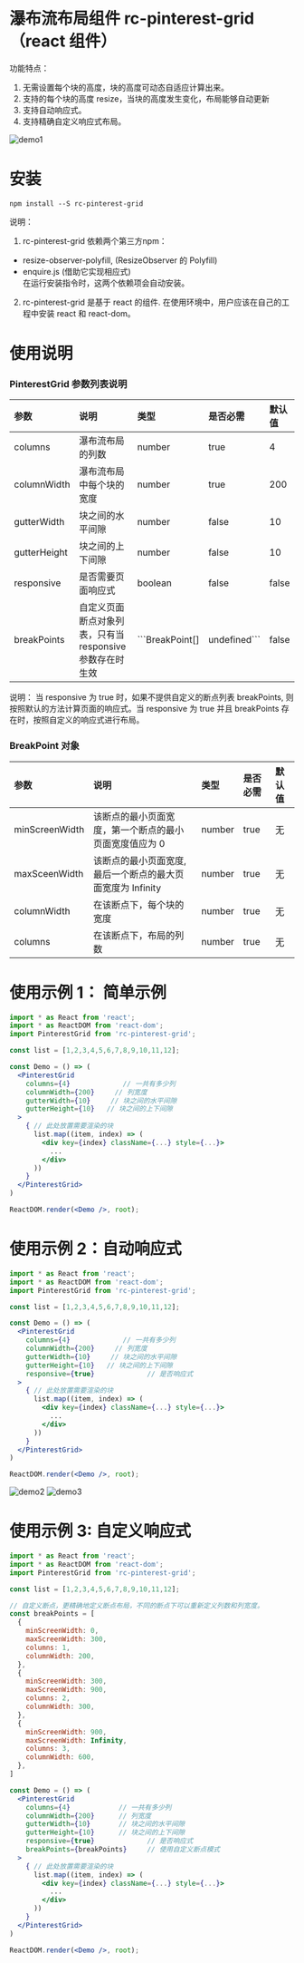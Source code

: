 # 瀑布流布局组件 rc-pinterest-grid（react 组件）
功能特点：
1. 无需设置每个块的高度，块的高度可动态自适应计算出来。
2. 支持的每个块的高度 resize，当块的高度发生变化，布局能够自动更新
3. 支持自动响应式。
4. 支持精确自定义响应式布局。

![demo1](https://github.com/wangmengHB/rc-pinterest-grid/blob/master/images/demo1.png)

# 安装
```
npm install --S rc-pinterest-grid
```
说明：  
1. rc-pinterest-grid 依赖两个第三方npm：
  * resize-observer-polyfill, (ResizeObserver 的 Polyfill)  
  * enquire.js (借助它实现相应式)   
在运行安装指令时，这两个依赖项会自动安装。  
2. rc-pinterest-grid 是基于 react 的组件. 在使用环境中，用户应该在自己的工程中安装 react 和 react-dom。


# 使用说明
### PinterestGrid 参数列表说明
| 参数     | 说明     | 类型     |  是否必需  | 默认值 |
| :----- | :------- | :------- | :----- | :----- |
| columns | 瀑布流布局的列数 | number | true  | 4     |
| columnWidth | 瀑布流布局中每个块的宽度 | number | true | 200 |
| gutterWidth | 块之间的水平间隙 | number | false  | 10     |
| gutterHeight | 块之间的上下间隙 | number | false | 10  |
| responsive  | 是否需要页面响应式  | boolean  | false  | false    |
| breakPoints | 自定义页面断点对象列表，只有当 responsive 参数存在时生效 | ```BreakPoint[]|undefined``` | false   |   无   |

说明： 当 responsive 为 true 时，如果不提供自定义的断点列表 breakPoints, 则按照默认的方法计算页面的响应式。当 responsive 为 true 并且 breakPoints 存在时，按照自定义的响应式进行布局。

### BreakPoint 对象
| 参数     | 说明     | 类型     |  是否必需  | 默认值 |
| :------- | :------- | :------- | :----- | :----- |
| minScreenWidth | 该断点的最小页面宽度，第一个断点的最小页面宽度值应为 0 | number | true  | 无     |
| maxSceenWidth | 该断点的最小页面宽度, 最后一个断点的最大页面宽度为 Infinity | number | true  | 无 |
| columnWidth  | 在该断点下，每个块的宽度  | number  | true  | 无    |
| columns | 在该断点下，布局的列数 | number | true   |   无   |


# 使用示例 1： 简单示例
```jsx
import * as React from 'react';
import * as ReactDOM from 'react-dom';
import PinterestGrid from 'rc-pinterest-grid';

const list = [1,2,3,4,5,6,7,8,9,10,11,12];

const Demo = () => (
  <PinterestGrid
    columns={4}             // 一共有多少列
    columnWidth={200}     // 列宽度
    gutterWidth={10}     // 块之间的水平间隙
    gutterHeight={10}   // 块之间的上下间隙
  >
    { // 此处放置需要渲染的块
      list.map((item, index) => (
        <div key={index} className={...} style={...}>
          ...
        </div>
      ))
    }
  </PinterestGrid>
)

ReactDOM.render(<Demo />, root);

```

# 使用示例 2：自动响应式
```jsx
import * as React from 'react';
import * as ReactDOM from 'react-dom';
import PinterestGrid from 'rc-pinterest-grid';

const list = [1,2,3,4,5,6,7,8,9,10,11,12];

const Demo = () => (
  <PinterestGrid
    columns={4}             // 一共有多少列
    columnWidth={200}     // 列宽度
    gutterWidth={10}     // 块之间的水平间隙
    gutterHeight={10}   // 块之间的上下间隙
    responsive={true}             // 是否响应式
  >
    { // 此处放置需要渲染的块
      list.map((item, index) => (
        <div key={index} className={...} style={...}>
          ...
        </div>
      ))
    }
  </PinterestGrid>
)

ReactDOM.render(<Demo />, root);
```
![demo2](https://github.com/wangmengHB/rc-pinterest-grid/blob/master/images/demo2.png)
![demo3](https://github.com/wangmengHB/rc-pinterest-grid/blob/master/images/demo3.png)


# 使用示例 3: 自定义响应式
```jsx
import * as React from 'react';
import * as ReactDOM from 'react-dom';
import PinterestGrid from 'rc-pinterest-grid';

const list = [1,2,3,4,5,6,7,8,9,10,11,12];

// 自定义断点，更精确地定义断点布局，不同的断点下可以重新定义列数和列宽度。
const breakPoints = [
  {
    minScreenWidth: 0,
    maxScreenWidth: 300,
    columns: 1,
    columnWidth: 200,
  },
  {
    minScreenWidth: 300,
    maxScreenWidth: 900,
    columns: 2,
    columnWidth: 300,
  },
  {
    minScreenWidth: 900,
    maxScreenWidth: Infinity,
    columns: 3,
    columnWidth: 600,
  },
]

const Demo = () => (
  <PinterestGrid
    columns={4}            // 一共有多少列
    columnWidth={200}      // 列宽度
    gutterWidth={10}       // 块之间的水平间隙
    gutterHeight={10}      // 块之间的上下间隙
    responsive={true}             // 是否响应式
    breakPoints={breakPoints}     // 使用自定义断点模式
  >
    { // 此处放置需要渲染的块
      list.map((item, index) => (
        <div key={index} className={...} style={...}>
          ...
        </div>
      ))
    }
  </PinterestGrid>
)

ReactDOM.render(<Demo />, root);
```



